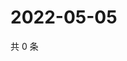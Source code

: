 # 2022-05-05

共 0 条

<!-- BEGIN WEIBO -->
<!-- 最后更新时间 Thu May 05 2022 14:20:44 GMT+0800 (China Standard Time) -->

<!-- END WEIBO -->
